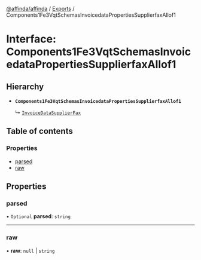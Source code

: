 [@affinda/affinda](../README.md) / [Exports](../modules.md) / Components1Fe3VqtSchemasInvoicedataPropertiesSupplierfaxAllof1

# Interface: Components1Fe3VqtSchemasInvoicedataPropertiesSupplierfaxAllof1

## Hierarchy

- **`Components1Fe3VqtSchemasInvoicedataPropertiesSupplierfaxAllof1`**

  ↳ [`InvoiceDataSupplierFax`](InvoiceDataSupplierFax.md)

## Table of contents

### Properties

- [parsed](Components1Fe3VqtSchemasInvoicedataPropertiesSupplierfaxAllof1.md#parsed)
- [raw](Components1Fe3VqtSchemasInvoicedataPropertiesSupplierfaxAllof1.md#raw)

## Properties

### parsed

• `Optional` **parsed**: `string`

___

### raw

• **raw**: ``null`` \| `string`
